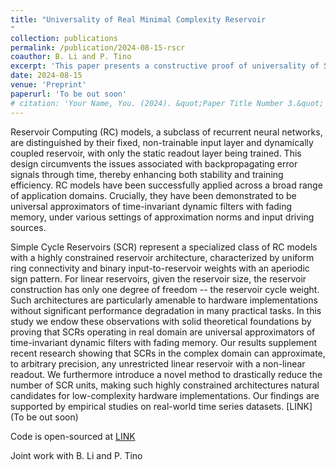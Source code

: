 ```yaml
---
title: "Universality of Real Minimal Complexity Reservoir
"
collection: publications
permalink: /publication/2024-08-15-rscr
coauthor: B. Li and P. Tino
excerpt: 'This paper presents a constructive proof of universality of Simple Cycle Reservoirs (SCR) in the complex domain $$\mathbb{R}$$. Additionally we propose a novel method to drastically reduce the number of SCR units. The results are supported by numerical analysis on real-world time series datasets.'
date: 2024-08-15
venue: 'Preprint'
paperurl: 'To be out soon'
# citation: 'Your Name, You. (2024). &quot;Paper Title Number 3.&quot; <i>GitHub Journal of Bugs</i>. 1(3).'
---
```


Reservoir Computing (RC) models, a subclass of recurrent neural networks, are distinguished by their fixed, non-trainable input layer and dynamically coupled reservoir, with only the static readout layer being trained. This design circumvents the issues associated with backpropagating error signals through time, thereby enhancing both stability and training efficiency. RC models have been successfully applied across a broad range of application domains. Crucially, they have been demonstrated to be universal approximators of time-invariant dynamic filters with fading memory, under various settings of approximation norms and input driving sources.

Simple Cycle Reservoirs (SCR) represent a specialized class of RC models with a highly constrained reservoir architecture, characterized by uniform ring connectivity and binary input-to-reservoir weights with an aperiodic sign pattern. For linear reservoirs, given the reservoir size, the reservoir construction has only one degree of freedom -- the reservoir cycle weight. Such architectures are particularly amenable to hardware implementations without significant performance degradation in many practical tasks. In this study we endow these observations with solid theoretical foundations by proving that SCRs operating in real domain are universal approximators of time-invariant dynamic filters with fading memory. Our results supplement recent research showing that SCRs in the complex domain can approximate, to arbitrary precision, any unrestricted linear reservoir with a non-linear readout. We furthermore introduce a novel method to drastically reduce the number of SCR units, making such highly constrained architectures natural candidates for low-complexity hardware implementations. Our findings are supported by empirical studies on real-world time series datasets. [LINK](To be out soon)

Code is open-sourced at [LINK](https://github.com/Lampertos/RSCR)

Joint work with B. Li and P. Tino